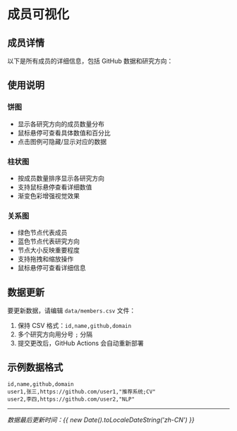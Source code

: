 # 成员可视化

<script setup>
import Charts from './.vitepress/theme/Charts.vue'
import MembersList from './.vitepress/theme/MembersList.vue'
</script>



## 成员详情

以下是所有成员的详细信息，包括 GitHub 数据和研究方向：

<MembersList />

## 使用说明

### 饼图
- 显示各研究方向的成员数量分布
- 鼠标悬停可查看具体数值和百分比
- 点击图例可隐藏/显示对应的数据

### 柱状图
- 按成员数量排序显示各研究方向
- 支持鼠标悬停查看详细数值
- 渐变色彩增强视觉效果

### 关系图
- 绿色节点代表成员
- 蓝色节点代表研究方向
- 节点大小反映重要程度
- 支持拖拽和缩放操作
- 鼠标悬停可查看详细信息

## 数据更新

要更新数据，请编辑 `data/members.csv` 文件：

1. 保持 CSV 格式：`id,name,github,domain`
2. 多个研究方向用分号 `;` 分隔
3. 提交更改后，GitHub Actions 会自动重新部署

## 示例数据格式

```csv
id,name,github,domain
user1,张三,https://github.com/user1,"推荐系统;CV"
user2,李四,https://github.com/user2,"NLP"
```

---

*数据最后更新时间：{{ new Date().toLocaleDateString('zh-CN') }}*
